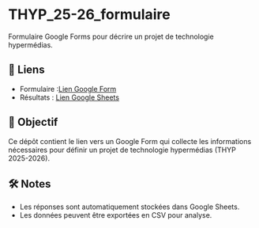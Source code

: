# THYP_25-26_formulaire

Formulaire Google Forms pour décrire un projet de technologie hypermédias.

## 📌 Liens

- Formulaire :[Lien Google Form](https://forms.gle/xn75ezMgWPH2jMib9)
- Résultats : [Lien Google Sheets](https://docs.google.com/spreadsheets/d/[TON_LIEN_RESULTATS](https://docs.google.com/spreadsheets/d/1Di4YCJD0QKOvJcUXt5vJ0h-b-fSLpPmtMLRiTljvb6E/edit?usp=sharing))

## 🎯 Objectif
Ce dépôt contient le lien vers un Google Form qui collecte les informations nécessaires pour définir un projet de technologie hypermédias (THYP 2025-2026).

## 🛠️ Notes
- Les réponses sont automatiquement stockées dans Google Sheets.
- Les données peuvent être exportées en CSV pour analyse.

